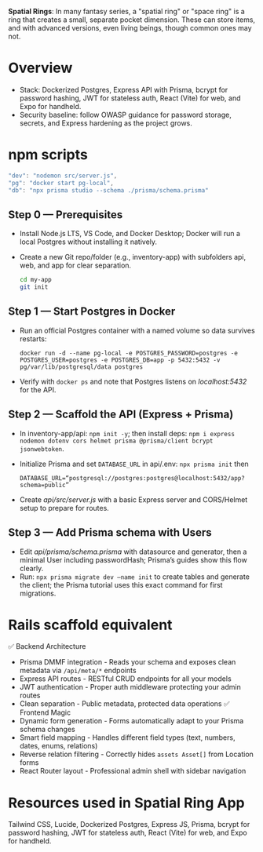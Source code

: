 **Spatial Rings**: In many fantasy series, a "spatial ring" or "space ring" is a ring that creates a small, separate pocket dimension. These can store items, and with advanced versions, even living beings, though common ones may not.

# Overview

- Stack: Dockerized Postgres, Express API with Prisma, bcrypt for password hashing, JWT for stateless auth, React (Vite) for web, and Expo for handheld.
- Security baseline: follow OWASP guidance for password storage, secrets, and Express hardening as the project grows.

# npm scripts

```js
"dev": "nodemon src/server.js",
"pg": "docker start pg-local",
"db": "npx prisma studio --schema ./prisma/schema.prisma"
```

## Step 0 — Prerequisites

- Install Node.js LTS, VS Code, and Docker Desktop; Docker will run a local Postgres without installing it natively.
- Create a new Git repo/folder (e.g., inventory-app) with subfolders api, web, and app for clear separation.

  ```bash
  cd my-app
  git init
  ```

## Step 1 — Start Postgres in Docker

- Run an official Postgres container with a named volume so data survives restarts:

  ```docker
  docker run -d --name pg-local -e POSTGRES_PASSWORD=postgres -e POSTGRES_USER=postgres -e POSTGRES_DB=app -p 5432:5432 -v pg/var/lib/postgresql/data postgres
  ```

- Verify with `docker ps` and note that Postgres listens on _localhost:5432_ for the API.

## Step 2 — Scaffold the API (Express + Prisma)

- In inventory-app/api: `npm init -y`; then install deps: `npm i express nodemon dotenv cors helmet prisma @prisma/client bcrypt jsonwebtoken`.
- Initialize Prisma and set `DATABASE_URL` in api/.env: `npx prisma init` then

  ```
  DATABASE_URL=“postgresql://postgres:postgres@localhost:5432/app?schema=public”
  ```

- Create _api/src/server.js_ with a basic Express server and CORS/Helmet setup to prepare for routes.

## Step 3 — Add Prisma schema with Users

- Edit _api/prisma/schema.prisma_ with datasource and generator, then a minimal User including passwordHash; Prisma’s guides show this flow clearly.
- Run: `npx prisma migrate dev –name init` to create tables and generate the client; the Prisma tutorial uses this exact command for first migrations.

# Rails scaffold equivalent

✅ Backend Architecture

- Prisma DMMF integration - Reads your schema and exposes clean metadata via `/api/meta/*` endpoints
- Express API routes - RESTful CRUD endpoints for all your models
- JWT authentication - Proper auth middleware protecting your admin routes
- Clean separation - Public metadata, protected data operations
  ✅ Frontend Magic
- Dynamic form generation - Forms automatically adapt to your Prisma schema changes
- Smart field mapping - Handles different field types (text, numbers, dates, enums, relations)
- Reverse relation filtering - Correctly hides `assets Asset[]` from Location forms
- React Router layout - Professional admin shell with sidebar navigation

# Resources used in Spatial Ring App

Tailwind CSS,
Lucide,
Dockerized Postgres,
Express JS,
Prisma,
bcrypt for password hashing,
JWT for stateless auth,
React (Vite) for web, and
Expo for handheld.
